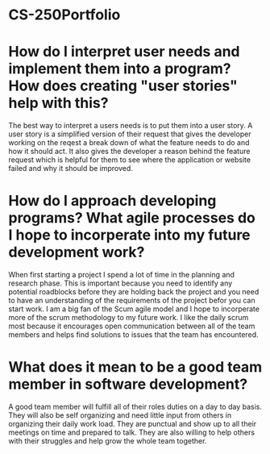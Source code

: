 # CS-250Portfolio

# How do I interpret user needs and implement them into a program? How does creating "user stories" help with this?
The best way to interpret a users needs is to put them into a user story.  A user story is a simplified version of their request that gives the developer working on the reqest a break down of what the feature needs to do and how it should act.  It also gives the developer a reason behind the feature request which is helpful for them to see where the application or website failed and why it should be improved.

# How do I approach developing programs? What agile processes do I hope to incorperate into my future development work?
When first starting a project I spend a lot of time in the planning and research phase.  This is important because you need to identify any potential roadblocks before they are holding back the project and you need to have an understanding of the requirements of the project befor you can start work.  I am a big fan of the Scum agile model and I hope to incorperate more of the scrum methodology to my future work.  I like the daily scrum most because it encourages open communication between all of the team members and helps find solutions to issues that the team has encountered.

# What does it mean to be a good team member in software development?
A good team member will fulfill all of their roles duties on a day to day basis.  They will also be self organizing and need little input from others in organizing their daily work load.  They are punctual and show up to all their meetings on time and prepared to talk.  They are also willing to help others with their struggles and help grow the whole team together.
